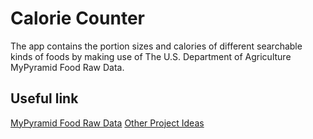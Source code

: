 # Calorie Counter

The app contains the portion sizes and calories of different searchable kinds of foods by making use of The U.S. Department of Agriculture MyPyramid Food Raw Data.

## Useful link

[MyPyramid Food Raw Data](https://catalog.data.gov/dataset/mypyramid-food-raw-data)
[Other Project Ideas](https://github.com/florinpop17/app-ideas)
